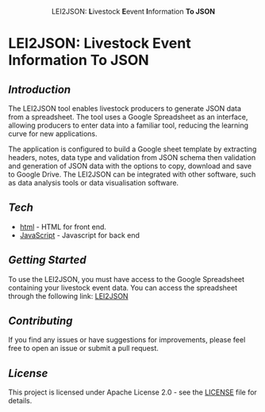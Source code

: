 <p align="center"><style="font-size: 32px">LEI2JSON: <b>L</b>ivestock <b>E</b>event <b>I</b>nformation <b>To JSON</b></font></p>

  # LEI2JSON: Livestock Event Information To JSON

## _Introduction_
The LEI2JSON tool enables livestock producers to generate JSON data from a spreadsheet. The tool uses a Google Spreadsheet as an interface, allowing producers to enter data into a familiar tool, reducing the learning curve for new applications.

The application is configured to build a Google sheet template by extracting headers, notes, data type and validation from JSON schema then validation and generation of JSON data with the options to copy, download and save to Google Drive. The LEI2JSON can be integrated with other software, such as data analysis tools or data visualisation software.

## _Tech_
- [html] - HTML for front end.
- [JavaScript] - Javascript for back end

## _Getting Started_
To use the LEI2JSON, you must have access to the Google Spreadsheet containing your livestock event data. You can access the spreadsheet through the following link: [LEI2JSON][LEI2JSON]

## _Contributing_
If you find any issues or have suggestions for improvements, please feel free to open an issue or submit a pull request.

## _License_
This project is licensed under Apache License 2.0 - see the [LICENSE][lic] file for details.

[//]: #
  [LEI2JSON]:  <https://docs.google.com/spreadsheets/d/1bY8gVCLbVUoGXgYd5DosBFXTjOZqGR4kK8yUstpqIBs/edit#gid=0>
  [lic]: <https://github.com/mahirgamal/LEI2JSON/blob/main/LICENSE>
  [html]: <https://github.com/mahirgamal/LEI2JSON/blob/main/src/Page.html>
  [JavaScript]: <https://github.com/mahirgamal/LEI2JSON/blob/main/src/Code.gs>
 
